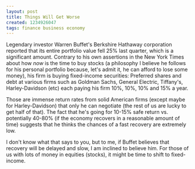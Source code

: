 ```yaml
---
layout: post
title: Things Will Get Worse
created: 1234926047
tags: finance business economy
---
```

Legendary investor Warren Buffet's Berkshire Hathaway corporation reported that its entire portfolio value fell 25% last quarter, which is a significant amount. Contrary to his own assertions in the New York Times about how *now* is the time to buy stocks (a philosophy I believe he follows for his personal portfolio because, let's admit it, he can afford to lose some money), his firm is buying fixed-income securities: Preferred shares and debt at various firms such as Goldman Sachs, General Electric, Tiffany's, Harley-Davidson (etc) each paying his firm 10%, 10%, 10% and 15% a year.

Those are immense return rates from solid American firms (except maybe for Harley-Davidson) that only he can negotiate (the rest of us are lucky to get half of that). The fact that he's going for 10-15% safe return vs. potentially 40-80% (if the economy recovers in a reasonable amount of time) suggests that he thinks the chances of a fast recovery are extremely low.

I don't know what that says to you, but to me, if Buffet believes that recovery will be delayed and slow, I am inclined to believe him. For those of us with lots of money in equities (stocks), it might be time to shift to fixed-income.
